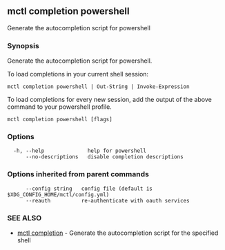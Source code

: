 [Auto generated by spf13/cobra]: <>

## mctl completion powershell

Generate the autocompletion script for powershell

### Synopsis

Generate the autocompletion script for powershell.

To load completions in your current shell session:

	mctl completion powershell | Out-String | Invoke-Expression

To load completions for every new session, add the output of the above command
to your powershell profile.


```
mctl completion powershell [flags]
```

### Options

```
  -h, --help              help for powershell
      --no-descriptions   disable completion descriptions
```

### Options inherited from parent commands

```
      --config string   config file (default is $XDG_CONFIG_HOME/mctl/config.yml)
      --reauth          re-authenticate with oauth services
```

### SEE ALSO

* [mctl completion](mctl_completion.md)	 - Generate the autocompletion script for the specified shell

